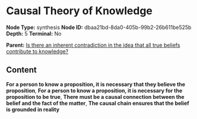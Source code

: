 # Causal Theory of Knowledge

**Node Type:** synthesis
**Node ID:** dbaa21bd-8da0-405b-99b2-26b611be525b
**Depth:** 5
**Terminal:** No

**Parent:** [Is there an inherent contradiction in the idea that all true beliefs contribute to knowledge?](is-there-an-inherent-contradiction-in-the-idea-that-all-true-beliefs-contribute-to-knowledge-antithesis-2bf21008-9cf0-418d-8db6-9c9091086c96.md)

## Content

**For a person to know a proposition, it is necessary that they believe the proposition**, **For a person to know a proposition, it is necessary for the proposition to be true**, **There must be a causal connection between the belief and the fact of the matter**, **The causal chain ensures that the belief is grounded in reality**
